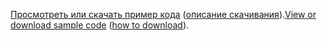 <span data-ttu-id="ef867-101">[Просмотреть или скачать пример кода](https://github.com/aspnet/AspNetCore.Docs/tree/master/aspnetcore/tutorials/razor-pages/razor-pages-start/2.2-stage-samples) ([описание скачивания](xref:index#how-to-download-a-sample)).</span><span class="sxs-lookup"><span data-stu-id="ef867-101">[View or download sample code](https://github.com/aspnet/AspNetCore.Docs/tree/master/aspnetcore/tutorials/razor-pages/razor-pages-start/2.2-stage-samples) ([how to download](xref:index#how-to-download-a-sample)).</span></span>